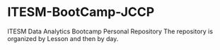 # ITESM-BootCamp-JCCP
ITESM Data Analytics Bootcamp Personal Repository
The repository is organized by Lesson and then by day. 
